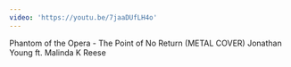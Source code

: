```yaml
---
video: 'https://youtu.be/7jaaDUfLH4o'
---
```

Phantom of the Opera - The Point of No Return (METAL COVER) Jonathan Young ft. Malinda K Reese
